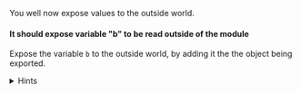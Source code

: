 <!--bl
    (filemeta
        (title "Exposing Values")
    )
/bl-->

You well now expose values to the outside world.

#### It should expose variable "b" to be read outside of the module ####

Expose the variable `b` to the outside world, by adding it the the object being exported.

<details><summary>Hints</summary>

Find `return {};` add a "b" -> `return {b};`

<details><summary>Code</summary>

**Example**

```javascript
    return {
        ?,
    };
```

</details>

</details>
